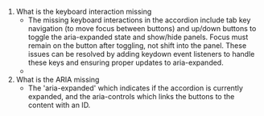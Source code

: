 1. What is the keyboard interaction missing
    * The missing keyboard interactions in the accordion include tab key navigation (to move focus between buttons) and up/down buttons to toggle the aria-expanded state and show/hide panels. Focus must remain on the button after toggling, not shift into the panel. These issues can be resolved by adding keydown event listeners to handle these keys and ensuring proper updates to aria-expanded.
    *
2. What is the ARIA missing
    * The 'aria-expanded' which indicates if the accordion is currently expanded, and the aria-controls which links the buttons to the content with an ID.
